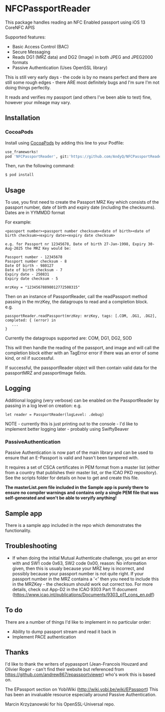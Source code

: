 # NFCPassportReader

This package handles reading an NFC Enabled passport using iOS 13 CoreNFC APIS


Supported features:
* Basic Access Control (BAC)
* Secure Messaging
* Reads DG1 (MRZ data) and DG2 (Image) in both JPEG and JPEG2000 formats
* Passive Authentication (Uses OpenSSL library)

This is still very early days - the code is by no means perfect and there are still some rough edges  - there ARE most definitely bugs and I'm sure I'm not doing things perfectly. 

It reads and verifies my passport (and others I've been able to test) fine, however your mileage may vary.

## Installation
### CocoaPods

Install using [CocoaPods](http://cocoapods.org) by adding this line to your Podfile:

```ruby
use_frameworks!
pod 'NFCPassportReader', git:'https://github.com/AndyQ/NFCPassportReader.git'  
```

Then, run the following command:

```bash
$ pod install
```


## Usage 
To use, you first need to create the Passport MRZ Key which consists of the passport number, date of birth and expiry date (including the checksums).
Dates are in YYMMDD format

For example:

```
<passport number><passport number checksum><date of birth><date of birth checksum><expiry date><expiry date checksum>

e.g. for Passport nr 12345678, Date of birth 27-Jan-1998, Expiry 30-Aug-2025 the MRZ Key would be:

Passport number - 12345678
Passport number checksum - 8
Date Of birth - 980127
Date of birth checksum - 7
Expiry date - 250831
Expiry date checksum - 5

mrzKey = "12345678898012772508315"
```

Then on an instance of PassportReader, call the readPassport method passing in the mrzKey, the datagroups to read and a completion block.  
e.g.

```
passportReader.readPassport(mrzKey: mrzKey, tags: [.COM, .DG1, .DG2], completed: { (error) in
   ...
}
```

Currently the datagroups supported are: COM, DG1, DG2, SOD

This will then handle the reading of the passport, and image and will call the completion block either with an TagError error if there was an error of some kind, or nil if successful.

If successful, the passportReader object will then contain valid data for the passportMRZ and passportImage fields.

## Logging
Additional logging (very verbose)  can be enabled on the PassportReader by passing in a log level on creation:
e.g.

```
let reader = PassportReader(logLevel: .debug)
```

NOTE - currently this is just printing out to the console - I'd like to implement better logging later - probably using SwiftyBeaver 

### PassiveAuthentication
Passive Authentication is now part of the main library and can be used to ensure that an E-Passport is valid and hasn't been tampered with.

It requires a set of CSCA certificates in PEM format from a master list (either from a country that publishes their master list, or the ICAO PKD repository). See the scripts folder for details on how to get and create this file.

**The masterList.pem file included in the Sample app is purely there to ensure no compiler warnings and contains only a single PEM file that was self-generated and won't be able to veryify anything!**

## Sample app
There is a sample app included in the repo which demonstrates the functionality.


## Troubleshooting
* If when doing the initial Mutual Authenticate challenge, you get an error with and SW1 code 0x63, SW2 code 0x00, reason: No information given, then this is usualy because your MRZ key is incorrect, and possibly because your passport number is not quite right.  If your passport number in the MRZ contains a '<' then you need to include this in the MRZKey - the checksum should work out correct too.  For more details, check out App-D2 in the ICAO 9303 Part 11 document (https://www.icao.int/publications/Documents/9303_p11_cons_en.pdf)


## To do
There are a number of things I'd like to implement in no particular order:
 * Ability to dump passport stream and read it back in
 * Implement PACE authentication
 

## Thanks
I'd like to thank the writers of pypassport (Jean-Francois Houzard and Olivier Roger - can't find their website but referenced from https://github.com/andrew867/epassportviewer) who's work this is based on.

The EPassport section on YobiWiki (http://wiki.yobi.be/wiki/EPassport)  This has been an invaluable resource especially around Passive Authentication.

Marcin Krzyżanowski for his OpenSSL-Universal repo.
